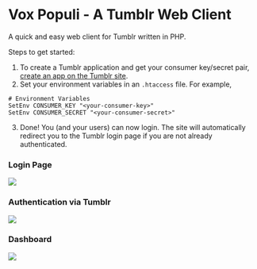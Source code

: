 # Vox Populi - A Tumblr Web Client
A quick and easy web client for Tumblr written in PHP.

Steps to get started:
1. To create a Tumblr application and get your consumer key/secret pair, [create an app on the Tumblr site](https://www.tumblr.com/oauth/apps).
2. Set your environment variables in an `.htaccess` file. For example,
```
# Environment Variables
SetEnv CONSUMER_KEY "<your-consumer-key>"
SetEnv CONSUMER_SECRET "<your-consumer-secret>"
```
3. Done! You (and your users) can now login. The site will automatically redirect you to the Tumblr login page if you are not already authenticated.

### Login Page
![](https://cleberg.io/img/share/vox_populi/vox_populi_login.png)

### Authentication via Tumblr
![](https://cleberg.io/img/share/vox_populi/vox_populi_auth.png)

### Dashboard
![](https://cleberg.io/img/share/vox_populi/vox_populi_dashboard.png)
